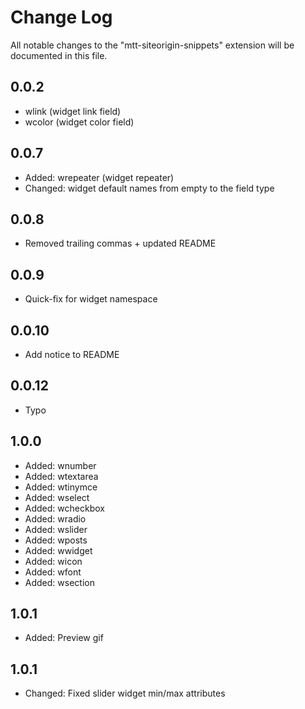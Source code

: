 # Change Log
All notable changes to the "mtt-siteorigin-snippets" extension will be documented in this file.

## 0.0.2
- wlink (widget link field)
- wcolor (widget color field)

## 0.0.7
- Added: wrepeater (widget repeater)
- Changed: widget default names from empty to the field type

## 0.0.8
- Removed trailing commas + updated README

## 0.0.9
- Quick-fix for widget namespace

## 0.0.10
- Add notice to README

## 0.0.12
- Typo

## 1.0.0
- Added: wnumber
- Added: wtextarea
- Added: wtinymce
- Added: wselect
- Added: wcheckbox
- Added: wradio
- Added: wslider
- Added: wposts
- Added: wwidget
- Added: wicon
- Added: wfont
- Added: wsection

## 1.0.1
- Added: Preview gif

## 1.0.1
- Changed: Fixed slider widget min/max attributes
